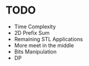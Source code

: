# TODO

- Time Complexity
- 2D Prefix Sum
- Remaining STL Applications
- More meet in the middle
- Bits Manipulation
- DP